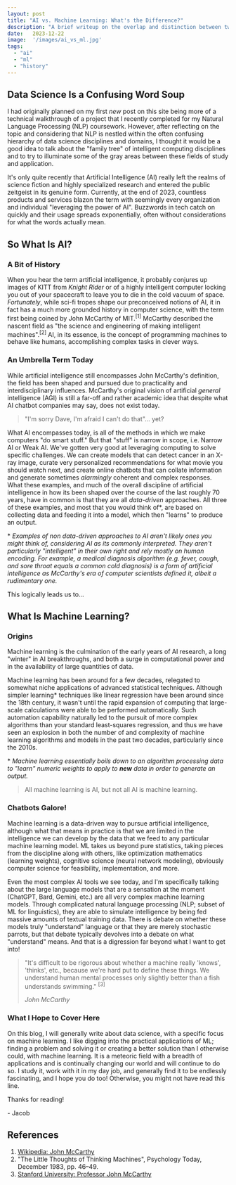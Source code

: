 ```yaml
---
layout: post
title: "AI vs. Machine Learning: What's the Difference?"
description: "A brief writeup on the overlap and distinction between two of the buzziest topics of our time."
date:   2023-12-22
image:  '/images/ai_vs_ml.jpg'
tags:
  - "ai"
  - "ml"
  - "history"
---
```


## Data Science Is a Confusing Word Soup
I had originally planned on my first _new_ post on this site being more of a technical walkthrough of a project that I recently completed for my Natural Language Processing (NLP) coursework. However, after reflecting on the topic and considering that NLP is nestled within the often confusing hierarchy of data science disciplines and domains, I thought it would be a good idea to talk about the "family tree" of intelligent computing disciplines and to try to illuminate some of the gray areas between these fields of study and application.

It's only quite recently that Artificial Intelligence (AI) really left the realms of science fiction and highly specialized research and entered the public zeitgeist in its genuine form. Currently, at the end of 2023, countless products and services blazon the term with seemingly every organization and individual "leveraging the power of AI". Buzzwords in tech catch on quickly and their usage spreads exponentially, often without considerations for what the words actually mean.

## So What Is AI?
### A Bit of History
When you hear the term artificial intelligence, it probably conjures up images of KITT from _Knight Rider_ or of a highly intelligent computer locking you out of your spacecraft to leave you to die in the cold vacuum of space. _Fortunately_, while sci-fi tropes shape our preconceived notions of AI, it in fact has a much more grounded history in computer science, with the term first being coined by John McCarthy of MIT.<sup>\[1\]</sup> McCarthy described the nascent field as "the science and engineering of making intelligent machines".<sup>\[2\]</sup> AI, in its essence, is the concept of programming machines to behave like humans, accomplishing complex tasks in clever ways.
### An Umbrella Term Today
While artificial intelligence still encompasses John McCarthy's definition, the field has been shaped and pursued due to practicality and interdisciplinary influences. McCarthy's original vision of artificial _general_ intelligence (AGI) is still a far-off and rather academic idea that despite what AI chatbot companies may say, does not exist today.

> "I'm sorry Dave, I'm afraid I can't do that"... yet?

What AI encompasses today, is all of the methods in which we make computers "do smart stuff." But that "stuff" is narrow in scope, i.e. Narrow AI or Weak AI. We've gotten very good at leveraging computing to solve specific challenges. We can create models that can detect cancer in an X-ray image, curate very personalized recommendations for what movie you should watch next, and create online chatbots that can collate information and generate sometimes _alarmingly_ coherent and complex responses. What these examples, and much of the overall discipline of artificial intelligence in how its been shaped over the course of the last roughly 70 years, have in common is that they are all _data-driven_ approaches. All three of these examples, and most that you would think of\*, are based on collecting data and feeding it into a model, which then "learns" to produce an output.

\* _Examples of non data-driven approaches to AI aren't likely ones you might think of, considering AI as its commonly interpreted. They aren't particularly "intelligent" in their own right and rely mostly on human encoding. For example, a medical diagnosis algorithm (e.g. fever, cough, and sore throat equals a common cold diagnosis) is a form of artificial intelligence as McCarthy's era of computer scientists defined it, albeit a rudimentary one._

This logically leads us to...

## What Is Machine Learning?
### Origins
Machine learning is the culmination of the early years of AI research, a long "winter" in AI breakthroughs, and both a surge in computational power and in the availability of large quantities of data. 

Machine learning has been around for a few decades, relegated to somewhat niche applications of advanced statistical techniques. Although simpler learning\* techniques like linear regression have been around since the 18th century, it wasn't until the rapid expansion of computing that large-scale calculations were able to be performed automatically. Such automation capability naturally led to the pursuit of more complex algorithms than your standard least-squares regression, and thus we have seen an explosion in both the number of and complexity of machine learning algorithms and models in the past two decades, particularly since the 2010s.

\* _Machine learning essentially boils down to an algorithm processing data to "learn" numeric weights to apply to **new** data in order to generate an output._

> All machine learning is AI, but not all AI is machine learning.

### Chatbots Galore!
Machine learning is a data-driven way to pursue artificial intelligence, although what that means in practice is that we are limited in the intelligence we can develop by the data that we feed to any particular machine learning model. ML takes us beyond pure statistics, taking pieces from the discipline along with others, like optimization mathematics (learning weights), cognitive science (neural network modeling), obviously computer science for feasibility, implementation, and more. 

Even the most complex AI tools we see today, and I'm specifically talking about the large language models that are a sensation at the moment (ChatGPT, Bard, Gemini, etc.) are all very complex machine learning models. Through complicated natural language processing (NLP; subset of ML for linguistics), they are able to simulate intelligence by being fed massive amounts of textual training data. There is debate on whether these models truly "understand" language or that they are merely stochastic parrots, but that debate typically devolves into a debate on what "understand" means. And that is a digression far beyond what I want to get into!

> "It's difficult to be rigorous about whether a machine really 'knows', 'thinks', etc., because we're hard put to define these things. We understand human mental processes only slightly better than a fish understands swimming." <sup>\[3\]</sup>
>
><cite>John McCarthy</cite>

### What I Hope to Cover Here
On this blog, I will generally write about data science, with a specific focus on machine learning. I like digging into the practical applications of ML; finding a problem and solving it or creating a better solution than I otherwise could, with machine learning. It is a meteoric field with a breadth of applications and is continually changing our world and will continue to do so. I study it, work with it in my day job, and generally find it to be endlessly fascinating, and I hope you do too! Otherwise, you might not have read this line.

Thanks for reading!

\- Jacob

## References
1. [Wikipedia: John McCarthy](https://en.wikipedia.org/wiki/John_McCarthy_(computer_scientist))
2. "The Little Thoughts of Thinking Machines", Psychology Today, December 1983, pp. 46–49.
3. [Stanford University: Professor John McCarthy](http://jmc.stanford.edu/artificial-intelligence/what-is-ai/index.html)